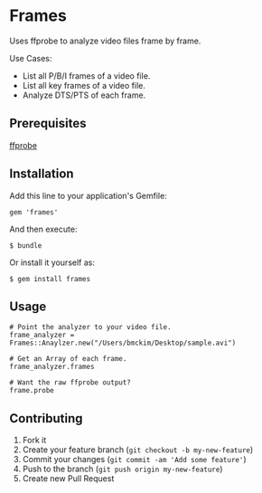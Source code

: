 # Frames

Uses ffprobe to analyze video files frame by frame. 

Use Cases:

* List all P/B/I frames of a video file.
* List all key frames of a video file.
* Analyze DTS/PTS of each frame.

## Prerequisites

[ffprobe](http://ffmpeg.org/ffprobe.html)

## Installation

Add this line to your application's Gemfile:

    gem 'frames'

And then execute:

    $ bundle

Or install it yourself as:

    $ gem install frames

## Usage

```
# Point the analyzer to your video file.
frame_analyzer = Frames::Anaylzer.new("/Users/bmckim/Desktop/sample.avi")

# Get an Array of each frame.
frame_analyzer.frames

# Want the raw ffprobe output?
frame.probe
```

## Contributing

1. Fork it
2. Create your feature branch (`git checkout -b my-new-feature`)
3. Commit your changes (`git commit -am 'Add some feature'`)
4. Push to the branch (`git push origin my-new-feature`)
5. Create new Pull Request
